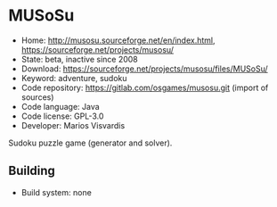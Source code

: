 # MUSoSu

- Home: http://musosu.sourceforge.net/en/index.html, https://sourceforge.net/projects/musosu/
- State: beta, inactive since 2008
- Download: https://sourceforge.net/projects/musosu/files/MUSoSu/
- Keyword: adventure, sudoku
- Code repository: https://gitlab.com/osgames/musosu.git (import of sources)
- Code language: Java
- Code license: GPL-3.0
- Developer: Marios Visvardis

Sudoku puzzle game (generator and solver).

## Building

- Build system: none
